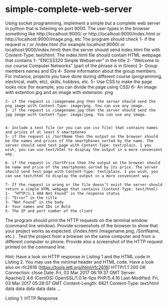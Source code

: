 # simple-complete-web-server

 Using socket programming, implement a simple but a complete web server in python that is listening on port 9000. The user types in the browser something like http://localhost:9000/ or http://localhost:9000/index.html or http://localhost:9000/image.png, etc
The program should check 
    1- if the request is / or /index.html (for example localhost:9000/ or localhost:9000/index.html) then the server should send index.html file with Content-Type: text/html. 
The index.html file should contain 
HTML webpage that contains 
    1- “ENCS3320 Simple Webserver” in the title
    2- “Welcome to our course Computer Networks” (part of the phrase is in Green)
    3- Group members names and IDs
    4- Some information about the group members. For instance, projects you have done during different course (programming, electrical, math, etc), skills, hobbies, etc.
    5- Use CSS to make the page looks nice (for example, you can divide the page using CSS)
    6- An image with extention.jpg and an image with extension .png


    2- if the request is /imagename.png then the server should send the png image with Content-Type: image/png. You can use any image.
    3- if the request is /imagename.jpg then the server should send the jpg image with Content-Type: image/jpeg. You can use any image.


    4- Include a text file (or you can use csv file) that contains names and prices of at least 5 smartphones 
    5- if the request is /SortName then the output on the browser should be the names and prices of the smartphones sorted by the name. The server should send text page with Content-Type: text/plain. I you wish, you can use text/html to display the output in a more convenient way.

    6- if the request is /SortPrice then the output on the browser should be name and price of the smartphones sorted by its price. The server should send text page with Content-Type: text/plain. I you wish, you can use text/html to display the output in a more convenient way.

    7- If the request is wrong or the file doesn’t exist the server should return a simple HTML webpage that contains (Content-Type: text/html)
    1-  “HTTP/1.1 404 Not Found” in the response status
    2- “Error” in the title
    3- “Not Found” in the body 
    4- Your names and IDs in Bold
    5- The IP and port number of the client


The program should print the HTTP requests on the terminal window (command line window).
Provide screenshots of the browser to show that your project works as expected. (/index.html /imagename.png,  /SortName, etc.) . Test the project from a browser on the same computer and from a different computer or phone.
Provide also a screenshot of the HTTP request printed on the command line. 

Hint: Have a look on HTTP response in Listing 1 and the HTML code In Listing 2. You may use the minimal header and HTML code. Have a look also on rfc2616 (https://tools.ietf.org/html/rfc2616)
HTTP/1.1 200 OK 
Connection: close
Date: Fri, 03 Mar 2017 06:19:37 GMT
Server: Apache/2.4.6 (CentOS) OpenSSL/1.0.1e-fips PHP/5.4.16
Last-Modified: Fri, 03 Mar 2017 05:28:07 GMT
Content-Length: 6821 
Content-Type: text/html
data data data data data ...

Listing 1: HTTP Response
<!DOCTYPE html>
<html>
<head><title >XYZ Company INC.</ title ></head>
<body><h1>Welcome <b>XYZ</b> Company</h1>
<img src="http:www. xyz.com/ images / logo.gif " ALT="XYZ Logo"><br>
We are so happy that you have chosen to visit our website.
</body>
</html>
Listing 2: Simple HTML Code
[ProjectNetwork.pdf](https://github.com/QossayZeineddin/simple-complete-web-server/files/8430365/ProjectNetwork.pdf)
